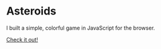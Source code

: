 # Asteroids

I built a simple, colorful game in JavaScript for the browser.

[Check it out!](http://github.com/lisunshiny/asteroids/index.html)
